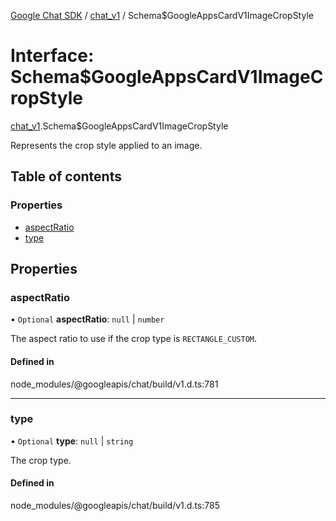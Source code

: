 [Google Chat SDK](../README.md) / [chat\_v1](../modules/chat_v1.md) / Schema$GoogleAppsCardV1ImageCropStyle

# Interface: Schema$GoogleAppsCardV1ImageCropStyle

[chat_v1](../modules/chat_v1.md).Schema$GoogleAppsCardV1ImageCropStyle

Represents the crop style applied to an image.

## Table of contents

### Properties

- [aspectRatio](chat_v1.Schema_GoogleAppsCardV1ImageCropStyle.md#aspectratio)
- [type](chat_v1.Schema_GoogleAppsCardV1ImageCropStyle.md#type)

## Properties

### aspectRatio

• `Optional` **aspectRatio**: ``null`` \| `number`

The aspect ratio to use if the crop type is `RECTANGLE_CUSTOM`.

#### Defined in

node_modules/@googleapis/chat/build/v1.d.ts:781

___

### type

• `Optional` **type**: ``null`` \| `string`

The crop type.

#### Defined in

node_modules/@googleapis/chat/build/v1.d.ts:785
